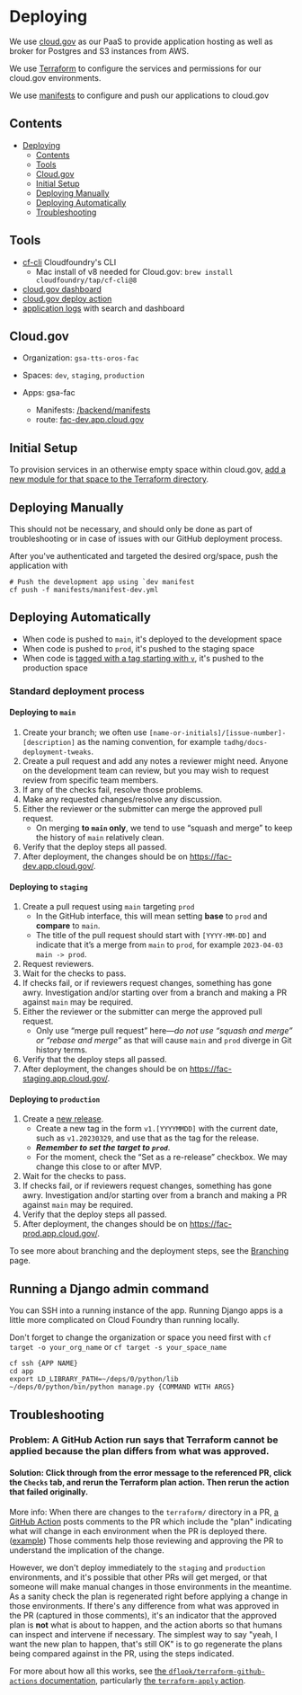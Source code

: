 # Deploying

We use [cloud.gov](https://cloud.gov/) as our PaaS to provide application hosting as well as broker for Postgres and S3 instances from AWS.

We use [Terraform](https://github.com/GSA-TTS/FAC/tree/main/terraform) to configure the services and permissions for our cloud.gov environments.

We use [manifests](https://docs.cloudfoundry.org/devguide/deploy-apps/manifest.html) to configure and push our applications to cloud.gov

## Contents

- [Deploying](#deploying)
  - [Contents](#contents)
  - [Tools](#tools)
  - [Cloud.gov](#cloudgov)
  - [Initial Setup](#initial-setup)
  - [Deploying Manually](#deploying-manually)
  - [Deploying Automatically](#deploying-automatically)
  - [Troubleshooting](#troubleshooting)

## Tools

- [cf-cli](https://docs.cloudfoundry.org/cf-cli/) Cloudfoundry's CLI
  - Mac install of v8 needed for Cloud.gov: `brew install cloudfoundry/tap/cf-cli@8`
- [cloud.gov dashboard](https://www.cloud.gov)
- [cloud.gov deploy action](https://github.com/18F/cg-deploy-action)
- [application logs](https://logs.fr.cloud.gov/) with search and dashboard

## Cloud.gov

- Organization: `gsa-tts-oros-fac`
- Spaces: `dev`, `staging`, `production`

- Apps: gsa-fac
    - Manifests: [/backend/manifests](../backend/manifests)
    - route: [fac-dev.app.cloud.gov](https://fac-dev.app.cloud.gov)

## Initial Setup

To provision services in an otherwise empty space within cloud.gov, [add a new module for that space to the Terraform directory](https://github.com/GSA-TTS/FAC/tree/main/terraform#structure).

## Deploying Manually

This should not be necessary, and should only be done as part of troubleshooting or in case of issues with our GitHub deployment process.

After you've authenticated and targeted the desired org/space, push the application with

```shell
# Push the development app using `dev manifest
cf push -f manifests/manifest-dev.yml
```

## Deploying Automatically

* When code is pushed to `main`, it's deployed to the development space
* When code is pushed to `prod`, it's pushed to the staging space
* When code is [tagged with a tag starting with `v`](https://github.com/GSA-TTS/FAC/blob/main/docs/branching.md#steps), it's pushed to the production space

### Standard deployment process

#### Deploying to `main`

1.  Create your branch; we often use `[name-or-initials]/[issue-number]-[description]` as the naming convention, for example `tadhg/docs-deployment-tweaks`.
2.  Create a pull request and add any notes a reviewer might need. Anyone on the development team can review, but you may wish to request review from specific team members.
3.  If any of the checks fail, resolve those problems.
3.  Make any requested changes/resolve any discussion.
4.  Either the reviewer or the submitter can merge the approved pull request.
    *   On merging **to `main` only**, we tend to use “squash and merge” to keep the history of `main` relatively clean.
5.  Verify that the deploy steps all passed.
6.  After deployment, the changes should be on https://fac-dev.app.cloud.gov/.

#### Deploying to `staging`

1.  Create a pull request using `main` targeting `prod`
    *   In the GitHub interface, this will mean setting **base** to `prod` and **compare** to `main`.
    *   The title of the pull request should start with `[YYYY-MM-DD]` and indicate that it’s a merge from `main` to `prod`, for example `2023-04-03 main -> prod`.
2.  Request reviewers.
3.  Wait for the checks to pass.
4.  If checks fail, or if reviewers request changes, something has gone awry. Investigation and/or starting over from a branch and making a PR against `main` may be required.
5.  Either the reviewer or the submitter can merge the approved pull request.
    *   Only use “merge pull request” here—_do not use “squash and merge” or “rebase and merge”_ as that will cause `main` and `prod` diverge in Git history terms.
5.  Verify that the deploy steps all passed.
6.  After deployment, the changes should be on https://fac-staging.app.cloud.gov/.

#### Deploying to `production`

1.  Create a [new release](https://github.com/GSA-TTS/FAC/releases/new).
    *   Create a new tag in the form `v1.[YYYYMMDD]` with the current date, such as `v1.20230329`, and use that as the tag for the release.
    *   **_Remember to set the target to `prod`_**.
    *   For the moment, check the “Set as a re-release” checkbox. We may change this close to or after MVP.
3.  Wait for the checks to pass.
4.  If checks fail, or if reviewers request changes, something has gone awry. Investigation and/or starting over from a branch and making a PR against `main` may be required.
5.  Verify that the deploy steps all passed.
6.  After deployment, the changes should be on https://fac-prod.app.cloud.gov/.

To see more about branching and the deployment steps, see the [Branching](branching.md) page.

## Running a Django admin command

You can SSH into a running instance of the app. Running Django apps is a little more complicated on Cloud Foundry than running locally.

Don't forget to change the organization or space you need first with `cf target -o your_org_name` or `cf target -s your_space_name`

```shell
cf ssh {APP NAME}
cd app
export LD_LIBRARY_PATH=~/deps/0/python/lib
~/deps/0/python/bin/python manage.py {COMMAND WITH ARGS}
```

## Troubleshooting

### Problem: A GitHub Action run says that Terraform cannot be applied because the plan differs from what was approved.
#### Solution: Click through from the error message to the referenced PR, click the `Checks` tab, and rerun the Terraform plan action. Then rerun the action that failed originally.
More info: When there are changes to the `terraform/` directory in a PR, [a GitHub Action](https://github.com/GSA-TTS/FAC/blob/main/.github/workflows/terraform-plan.yml) posts comments to the PR which include the "plan" indicating what will change in each environment when the PR is deployed there. ([example](https://github.com/GSA-TTS/FAC/pull/875)) Those comments help those reviewing and approving the PR to understand the implication of the change. 

However, we don't deploy immediately to the `staging` and `production` environments, and it's possible that other PRs will get merged, or that someone will make manual changes in those environments in the meantime. As a sanity check the plan is regenerated right before applying a change in those environments. If there's any difference from what was approved in the PR (captured in those comments), it's an indicator that the approved plan is **not** what is about to happen, and the action aborts so that humans can inspect and intervene if necessary. The simplest way to say "yeah, I want the new plan to happen, that's still OK" is to go regenerate the plans being compared against in the PR, using the steps indicated.

For more about how all this works, see [the `dflook/terraform-github-actions` documentation](https://github.com/dflook/terraform-github-actions), particularly [the `terraform-apply` action](https://github.com/dflook/terraform-github-actions/tree/main/terraform-apply).

